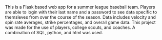 This is a Flask based web app for a summer league baseball team. Players 
are able to login with their last name and a password to see data specific to themsleves from over the course 
of the season. Data includes velocity and spin rate averages, strike percentages, and overall game data.
This project was made for the use of players, college scouts, and coaches. A combination of SQL, python, and
html was used.
